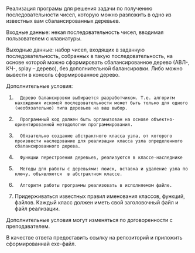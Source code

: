Реализация програмы для решения задачи по получению последовательности чисел, которую можно разложить в одно из известных вам сбалансированных деревьев.

Входные данные: некая последовательность чисел, вводимая пользователем с клавиатуры.

Выходные данные: набор чисел, входящих в заданную последовательность, собранных в такую последовательность, на основе которой можно сформировать сбалансированное дерево (АВЛ-, КЧ-, splay – дерево), без дополнительной балансировки. Либо можно вывести в консоль сформированное дерево.

Дополнительные условия:

1.       Дерево балансировки выбирается разработчиком. Т.е. алгоритм нахождения искомой последовательности может быть только для одного (необязательно) типа деревьев на ваш выбор.

2.       Программный код должен быть организован на основе объектно-ориентированной методологии программирования.

3.       Обязательно создание абстрактного класса узла, от которого произвести наследование для реализации класса узла определенного сбалансированного дерева.

4.       Функции перестроения деревьев, реализуются в классе-наследнике

5.       Методы для работы с деревьями: поиск, вставка и удаление узла по ключу, объявляются  в абстрактном классе.

6.       Алгоритм работы программы реализовать в исполняемом файле.

7. Придерживаться известных правил именования классов, функций, файлов. Каждый класс должен иметь свой заголовочный файл и файл реализации.

Дополнительные условия могут изменяться по договоренности с преподавателем.

В качестве ответа предоставить ссылку на репозиторий и приложить сформированнай exe-файл.
